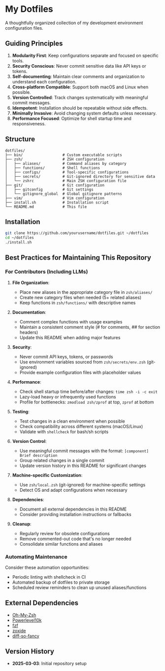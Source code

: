 # My Dotfiles

A thoughtfully organized collection of my development environment configuration files.

## Guiding Principles

1. **Modularity First**: Keep configurations separate and focused on specific tools.
2. **Security Conscious**: Never commit sensitive data like API keys or tokens.
3. **Self-documenting**: Maintain clear comments and organization to understand each configuration.
4. **Cross-platform Compatible**: Support both macOS and Linux when possible.
5. **Version Controlled**: Track changes systematically with meaningful commit messages.
6. **Idempotent**: Installation should be repeatable without side effects.
7. **Minimally Invasive**: Avoid changing system defaults unless necessary.
8. **Performance Focused**: Optimize for shell startup time and responsiveness.

## Structure

```
dotfiles/
├── bin/                  # Custom executable scripts
├── zsh/                  # ZSH configuration
│   ├── aliases/          # Command aliases by category
│   ├── functions/        # Shell functions
│   ├── configs/          # Tool-specific configurations
│   ├── secrets/          # Git-ignored directory for sensitive data
│   └── zshrc             # Main ZSH configuration file
├── git/                  # Git configuration
│   ├── gitconfig         # Git settings
│   └── gitignore_global  # Global gitignore patterns
├── vim/                  # Vim configuration
├── install.sh            # Installation script
└── README.md             # This file
```

## Installation

```bash
git clone https://github.com/yourusername/dotfiles.git ~/dotfiles
cd ~/dotfiles
./install.sh
```

## Best Practices for Maintaining This Repository

### For Contributors (Including LLMs)

1. **File Organization**:
   - Place new aliases in the appropriate category file in `zsh/aliases/`
   - Create new category files when needed (5+ related aliases)
   - Keep functions in `zsh/functions/` with descriptive names

2. **Documentation**:
   - Comment complex functions with usage examples
   - Maintain a consistent comment style (# for comments, ## for section headers)
   - Update this README when adding major features

3. **Security**:
   - Never commit API keys, tokens, or passwords
   - Use environment variables sourced from `zsh/secrets/env.zsh` (git-ignored)
   - Provide example configuration files with placeholder values

4. **Performance**:
   - Check shell startup time before/after changes: `time zsh -i -c exit`
   - Lazy-load heavy or infrequently used functions
   - Profile for bottlenecks: `zmodload zsh/zprof` at top, `zprof` at bottom

5. **Testing**:
   - Test changes in a clean environment when possible
   - Check compatibility across different systems (macOS/Linux)
   - Validate with `shellcheck` for bash/sh scripts

6. **Version Control**:
   - Use meaningful commit messages with the format: `[component] Brief description`
   - Group related changes in a single commit
   - Update version history in this README for significant changes

7. **Machine-specific Customization**:
   - Use `zsh/local.zsh` (git-ignored) for machine-specific settings
   - Detect OS and adapt configurations when necessary

8. **Dependencies**:
   - Document all external dependencies in this README
   - Consider providing installation instructions or fallbacks

9. **Cleanup**:
   - Regularly review for obsolete configurations
   - Remove commented-out code that's no longer needed
   - Consolidate similar functions and aliases

### Automating Maintenance

Consider these automation opportunities:
- Periodic linting with shellcheck in CI
- Automated backup of dotfiles to private storage
- Scheduled review reminders to clean up unused aliases/functions

## External Dependencies

- [Oh-My-Zsh](https://ohmyz.sh/)
- [Powerlevel10k](https://github.com/romkatv/powerlevel10k)
- [fzf](https://github.com/junegunn/fzf)
- [zoxide](https://github.com/ajeetdsouza/zoxide)
- [diff-so-fancy](https://github.com/so-fancy/diff-so-fancy)

## Version History

- **2025-03-03**: Initial repository setup